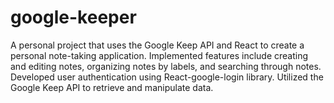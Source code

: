 # google-keeper
A personal project that uses the Google Keep API and React to create a personal note-taking application. Implemented features include creating and editing notes, organizing notes by labels, and searching through notes. Developed user authentication using React-google-login library. Utilized the Google Keep API to retrieve and manipulate data.
